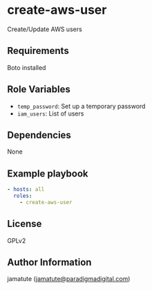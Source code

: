 # create-aws-user

Create/Update AWS users

## Requirements

Boto installed

## Role Variables

* `temp_password`: Set up a temporary password
* `iam_users`: List of users

## Dependencies

None

## Example playbook

```yaml
- hosts: all
  roles:
    - create-aws-user
```

## License

GPLv2

## Author Information
jamatute (jamatute@paradigmadigital.com)
